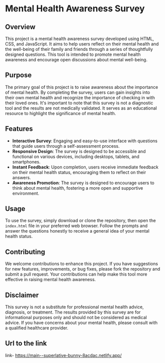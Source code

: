 # **Mental Health Awareness Survey**

## **Overview**

This project is a mental health awareness survey developed using HTML, CSS, and JavaScript. It aims to help users reflect on their mental health and the well-being of their family and friends through a series of thoughtfully designed questions. This tool is intended to promote mental health awareness and encourage open discussions about mental well-being.

## **Purpose**

The primary goal of this project is to raise awareness about the importance of mental health. By completing the survey, users can gain insights into their own mental health and recognize the importance of checking in with their loved ones. It's important to note that this survey is not a diagnostic tool and the results are not medically validated. It serves as an educational resource to highlight the significance of mental health.

## **Features**

- **Interactive Survey**: Engaging and easy-to-use interface with questions that guide users through a self-assessment process.
- **Responsive Design**: The survey is designed to be accessible and functional on various devices, including desktops, tablets, and smartphones.
- **Instant Feedback**: Upon completion, users receive immediate feedback on their mental health status, encouraging them to reflect on their answers.
- **Awareness Promotion**: The survey is designed to encourage users to think about mental health, fostering a more open and supportive environment.

## **Usage**

To use the survey, simply download or clone the repository, then open the `index.html` file in your preferred web browser. Follow the prompts and answer the questions honestly to receive a general idea of your mental health status.

## **Contributing**

We welcome contributions to enhance this project. If you have suggestions for new features, improvements, or bug fixes, please fork the repository and submit a pull request. Your contributions can help make this tool more effective in raising mental health awareness.

## **Disclaimer**

This survey is not a substitute for professional mental health advice, diagnosis, or treatment. The results provided by this survey are for informational purposes only and should not be considered as medical advice. If you have concerns about your mental health, please consult with a qualified healthcare provider.

## **Url to the link**
link- https://main--superlative-bunny-8acdac.netlify.app/
